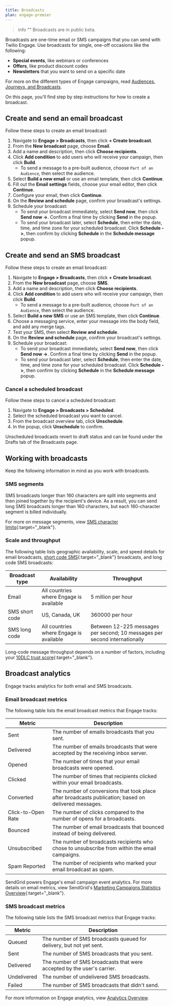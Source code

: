 ```yaml
---
title: Broadcasts
plan: engage-premier
---
```


> info ""
> Broadcasts are in public beta.

Broadcasts are one-time email or SMS campaigns that you can send with Twilio Engage. Use broadcasts for single, one-off occasions like the following:

- **Special events**, like webinars or conferences
- **Offers**, like product discount codes
- **Newsletters** that you want to send on a specific date

For more on the different types of Engage campaigns, read [Audiences, Journeys, and Broadcasts](/docs/guides/audiences-and-journeys/).

On this page, you'll find step by step instructions for how to create a broadcast.

## Create and send an email broadcast

Follow these steps to create an email broadcast:

1. Navigate to **Engage > Broadcasts**, then click **+ Create broadcast**. 
2. From the **New broadcast** page, choose **Email**.
3. Add a name and description, then click **Choose recipients**.
4. Click **Add condition** to add users who will receive your campaign, then click **Build**.
    - To send a message to a pre-built audience, choose `Part of an Audience`, then select the audience.
5. Select **Build a new email** or use an email template, then click **Continue**.
6. Fill out the **Email settings** fields, choose your email editor, then click **Continue**.
7. Configure your email, then click **Continue**.
8. On the **Review and schedule** page, confirm your broadcast's settings.
9. Schedule your broadcast:
    - To send your broadcast immediately, select **Send now**, then click **Send now ->**. Confirm a final time by clicking **Send** in the popup.
    - To send your broadcast later, select **Schedule**, then enter the date, time, and time zone for your scheduled broadcast. Click **Schedule ->**, then confirm by clicking **Schedule** in the **Schedule message** popup.


## Create and send an SMS broadcast

Follow these steps to create an email broadcast:

1. Navigate to **Engage > Broadcasts**, then click **+ Create broadcast**. 
2. From the **New broadcast** page, choose **SMS**.
3. Add a name and description, then click **Choose recipients**.
4. Click **Add condition** to add users who will receive your campaign, then click **Build**.
    - To send a message to a pre-built audience, choose `Part of an Audience`, then select the audience.
5. Select **Build a new SMS** or use an SMS template, then click **Continue**.
6. Choose a messaging service, enter your message into the body field, and add any merge tags. 
7. Test your SMS, then select **Review and schedule**.
8. On the **Review and schedule** page, confirm your broadcast's settings.
9. Schedule your broadcast:
    - To send your broadcast immediately, select **Send now**, then click **Send now ->**. Confirm a final time by clicking **Send** in the popup.
    - To send your broadcast later, select **Schedule**, then enter the date, time, and time zone for your scheduled broadcast. Click **Schedule ->**, then confirm by clicking **Schedule** in the **Schedule message** popup.

### Cancel a scheduled broadcast

Follow these steps to cancel a scheduled broadcast:

1. Navigate to **Engage > Broadcasts > Scheduled**. 
2. Select the scheduled broadcast you want to cancel.
3. From the broadcast overview tab, click **Unschedule**.
4. In the popup, click **Unschedule** to confirm.

Unscheduled broadcasts revert to draft status and can be found under the Drafts tab of the Broadcasts page.
 
## Working with broadcasts

Keep the following information in mind as you work with broadcasts.

### SMS segments

SMS broadcasts longer than 160 characters are split into segments and then joined together by the recipient's device. As a result, you can send long SMS broadcasts longer than 160 characters, but each 160-character segment is billed individually. 

For more on message segments, view [SMS character limits](https://www.twilio.com/docs/glossary/what-sms-character-limit){:target="_blank"}.

### Scale and throughput

The following table lists geographic availability, scale, and speed details for email broadcasts, [short code SMS](https://support.twilio.com/hc/en-us/articles/223182068-What-is-a-Messaging-Short-Code-){:target="_blank"} broadcasts, and long code SMS broadcasts:

| Broadcast type | Availability                            | Throughput                                                                 |
| -------------- | --------------------------------------- | -------------------------------------------------------------------------- |
| Email          | All countries where Engage is available | 5 million per hour                                                         |
| SMS short code | US, Canada, UK                          | 360000 per hour                                                            |
| SMS long code  | All countries where Engage is available | Between 12-225 messages per second; 10 messages per second internationally |

Long-code message throughput depends on a number of factors, including your [10DLC trust score](https://support.twilio.com/hc/en-us/articles/1260803225669-Message-throughput-MPS-and-Trust-Scores-for-A2P-10DLC-in-the-US){:target="_blank"}.


## Broadcast analytics

Engage tracks analytics for both email and SMS broadcasts.

### Email broadcast metrics

The following table lists the email broadcast metrics that Engage tracks:

| Metric             | Description                                                                                          |
| ------------------ | ---------------------------------------------------------------------------------------------------- |
| Sent               | The number of emails broadcasts that you sent.                                                       |
| Delivered          | The number of emails broadcasts that were accepted by the receiving inbox server.                    |
| Opened             | The number of times that your email broadcasts were opened.                                          |
| Clicked            | The number of times that recipients clicked within your email broadcasts.                            |
| Converted          | The number of conversions that took place after broadcasts publication; based on delivered messages. |
| Click-to-Open Rate | The number of clicks compared to the number of opens for a broadcasts.                               |
| Bounced            | The number of email broadcasts that bounced instead of being delivered.                              |
| Unsubscribed       | The number of broadcasts recipients who chose to unsubscribe from within the email campaigns.        |
| Spam Reported      | The number of recipients who marked your email broadcast as spam.                                    |

SendGrid powers Engage's email campaign event analytics. For more details on email metrics, view SendGrid's [Marketing Campaigns Statistics Overview](https://docs.sendgrid.com/ui/analytics-and-reporting/marketing-campaigns-stats-overview){:target="_blank"}.


### SMS broadcast metrics

The following table lists the SMS broadcast metrics that Engage tracks:


| Metric      | Description                                                            |
| ----------- | ---------------------------------------------------------------------- |
| Queued      | The number of SMS broadcasts queued for delivery, but not yet sent.    |
| Sent        | The number of SMS broadcasts that you sent.                            |
| Delivered   | The number of SMS broadcasts that were accepted by the user's carrier. |
| Undelivered | The number of undelivered SMS broadcasts.                              |
| Failed      | The number of SMS broadcasts that didn't send.                         |


For more information on Engage analytics, view [Analytics Overview](/docs/engage/analytics/).